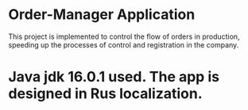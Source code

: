 # Order-Manager Application 
This project is implemented to control the flow of orders in production, speeding up the processes of control and registration in the company.
# Java jdk 16.0.1 used. The app is designed in Rus localization. #
